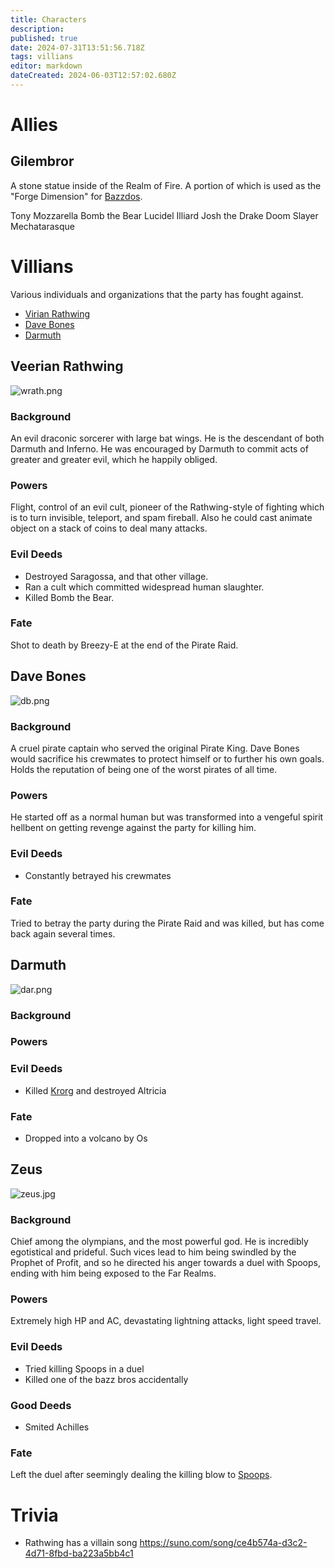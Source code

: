 ```yaml
---
title: Characters
description: 
published: true
date: 2024-07-31T13:51:56.718Z
tags: villians
editor: markdown
dateCreated: 2024-06-03T12:57:02.680Z
---
```


# Allies

## Gilembror 

A stone statue inside of the Realm of Fire. A portion of which is used as the "Forge Dimension" for [Bazzdos](/characters/bazzdos).

Tony Mozzarella
Bomb the Bear
Lucidel Illiard
Josh the Drake
Doom Slayer
Mechatarasque

# Villians
Various individuals and organizations that the party has fought against.

- [Virian Rathwing](#virian-rathwing)
- [Dave Bones](#dave-bones)
- [Darmuth](#darmuth)

## Veerian Rathwing
![wrath.png](/wrath.png)
### Background
An evil draconic sorcerer with large bat wings. He is the descendant of both Darmuth and Inferno. He was encouraged by Darmuth to commit acts of greater and greater evil, which he happily obliged.
### Powers
Flight, control of an evil cult, pioneer of the Rathwing-style of fighting which is to turn invisible, teleport, and spam fireball. Also he could cast animate object on a stack of coins to deal many attacks.
### Evil Deeds
- Destroyed Saragossa, and that other village. 
- Ran a cult which committed widespread human slaughter.
- Killed Bomb the Bear. 
### Fate
Shot to death by Breezy-E at the end of the Pirate Raid.
## Dave Bones
![db.png](/db.png)
### Background
A cruel pirate captain who served the original Pirate King. Dave Bones would sacrifice his crewmates to protect himself or to further his own goals. Holds the reputation of being one of the worst pirates of all time. 
### Powers
He started off as a normal human but was transformed into a vengeful spirit hellbent on getting revenge against the party for killing him.
### Evil Deeds
- Constantly betrayed his crewmates
### Fate
Tried to betray the party during the Pirate Raid and was killed, but has come back again several times. 
## Darmuth
![dar.png](/dar.png)
### Background
### Powers
### Evil Deeds
- Killed [Krorg](/krorg/overview) and destroyed Altricia
### Fate
- Dropped into a volcano by Os
## Zeus
![zeus.jpg](/zeus.jpg)
### Background
Chief among the olympians, and the most powerful god. He is incredibly egotistical and prideful. Such vices lead to him being swindled by the Prophet of Profit, and so he directed his anger towards a duel with Spoops, ending with him being exposed to the Far Realms. 
### Powers
Extremely high HP and AC, devastating lightning attacks, light speed travel.
### Evil Deeds
- Tried killing Spoops in a duel
- Killed one of the bazz bros accidentally
### Good Deeds
- Smited Achilles
### Fate
Left the duel after seemingly dealing the killing blow to [Spoops](/spoops/overview). 

# Trivia
- Rathwing has a villain song https://suno.com/song/ce4b574a-d3c2-4d71-8fbd-ba223a5bb4c1
